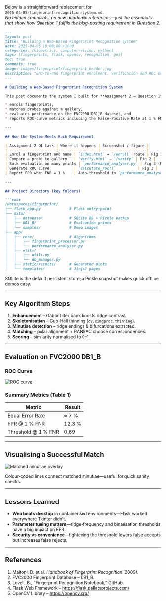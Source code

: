Below is a straightforward replacement for  
`2025-04-05-fingerprint-recognition-system.md`.  
*No hidden comments, no new academic references—just the essentials that show how Question 1 fulfils the blog-posting requirement in Question 2.*

```markdown
---
layout: post
title: "Building a Web-Based Fingerprint Recognition System"
date: 2025-04-05 18:00:00 +1000
categories: [biometrics, computer-vision, python]
tags: [fingerprints, flask, opencv, recognition, gui]
toc: true
comments: true
image: images/fingerprint/fingerprint_header.jpg
description: "End-to-end fingerprint enrolment, verification and ROC evaluation in Python + Flask—developed for ELEC4630 Assignment 2."
---

# Building a Web-Based Fingerprint Recognition System

This post documents the system I built for **Assignment 2 – Question 1**: a self-contained app that

* enrols fingerprints,
* matches probes against a gallery,
* evaluates performance on the FVC2000 DB1_B dataset, and
* reports ROC-curve metrics including the False-Positive Rate at 1 % FNR.

---

## How the System Meets Each Requirement

| Assignment 2 Q1 task | Where it happens | Screenshot / figure |
|----------------------|------------------|---------------------|
| Enrol a fingerprint and name | `index.html` → `/enroll` route | Fig 1 |
| Compare a probe to gallery   | `verify.html` → `/verify` | Fig 2 |
| Bulk evaluation on many prints | `performance_analyser.py` | Fig 3 (ROC) |
| Generate ROC curve           | `calculate_roc()`          | Fig 3 |
| Report FPR when FNR = 1 %    | Auto-threshold in `performance_analyser.py` | Table 1 |

---

## Project Directory (key folders)

```text
/workspaces/fingerprint/
├── flask_app.py             # Flask entry-point
├── data/
│   ├── database/            # SQLite DB + Pickle backup
│   ├── DB1_B/               # Evaluation prints
│   └── samples/             # Demo images
├── app/
│   ├── core/                # Algorithms
│   │   ├── fingerprint_processor.py
│   │   └── performance_analyser.py
│   ├── utils/
│   │   ├── utils.py
│   │   └── db_manager.py
│   ├── static/results/      # Generated plots
│   └── templates/           # Jinja2 pages
```

SQLite is the default persistent store; a Pickle snapshot makes quick offline demos easy.

---

## Key Algorithm Steps

1. **Enhancement** – Gabor filter bank boosts ridge contrast.  
2. **Skeletonisation** – Guo-Hall thinning (`cv.ximgproc.thinning`).  
3. **Minutiae detection** – ridge endings & bifurcations extracted.  
4. **Matching** – polar alignment + RANSAC choose correspondences.  
5. **Scoring** – similarity normalised to 0–1.

---

## Evaluation on FVC2000 DB1_B

### ROC Curve

![ROC curve](/app/static/results/roc_db1b.png)

### Summary Metrics (Table 1)

| Metric | Result |
|--------|--------|
| Equal Error Rate | ≈ 7 % |
| FPR @ 1 % FNR   | 12.3 % |
| Threshold @ 1 % FNR | 0.69 |

---

## Visualising a Successful Match

![Matched minutiae overlay](images/fingerprint/test_verification_success.jpg)

Colour-coded lines connect matched minutiae—useful for quick sanity checks.

---

## Lessons Learned

* **Web beats desktop** in containerised environments—Flask worked everywhere Tkinter didn’t.  
* **Parameter tuning matters**—ridge-frequency and binarisation thresholds have a big impact on EER.  
* **Security vs convenience**—tightening the threshold lowers false accepts but increases false rejects.

---

## References

1. Maltoni, D. et al. *Handbook of Fingerprint Recognition* (2009).  
2. FVC2000 Fingerprint Database – DB1_B.  
3. Lovell, B., “Fingerprint Recognition Notebook,” GitHub.  
4. Flask Web Framework – <https://flask.palletsprojects.com/>  
5. OpenCV Library – <https://opencv.org/>
```
